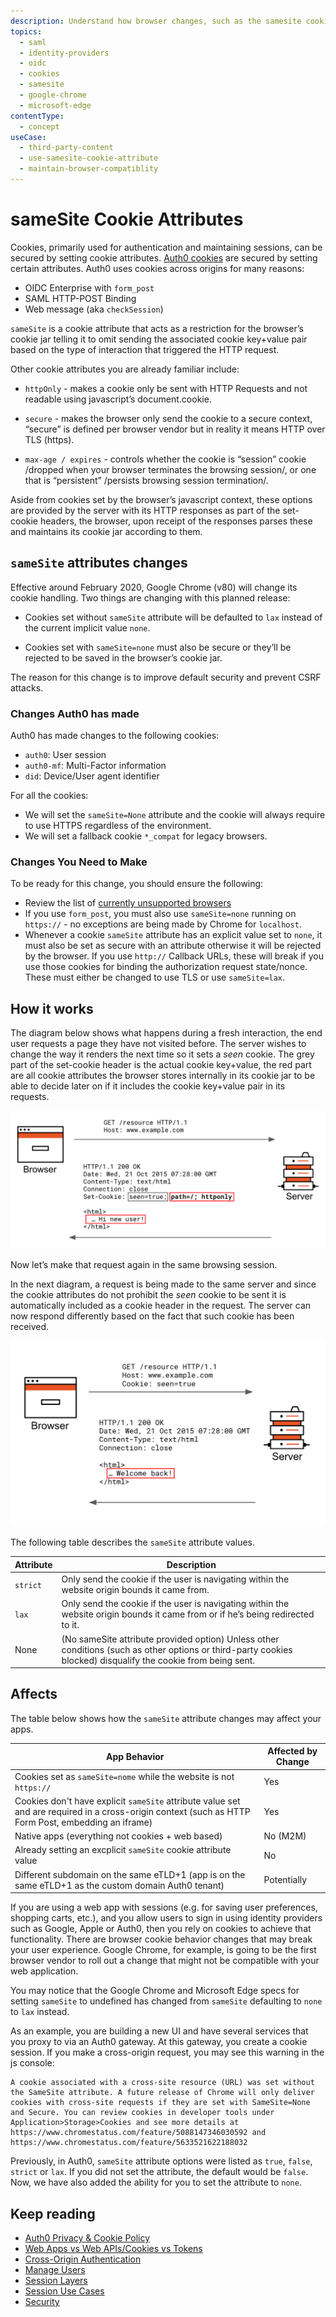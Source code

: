```yaml
---
description: Understand how browser changes, such as the samesite cookie attribute, affects your web applications that embed content from third-party domains. 
topics:
  - saml
  - identity-providers
  - oidc
  - cookies
  - samesite
  - google-chrome
  - microsoft-edge
contentType:
  - concept
useCase:
  - third-party-content
  - use-samesite-cookie-attribute
  - maintain-browser-compatiblity
---
```

# sameSite Cookie Attributes

Cookies, primarily used for authentication and maintaining sessions, can be secured by setting cookie attributes. [Auth0 cookies](https://auth0.com/privacy#cookie-policy) are secured by setting certain attributes. Auth0 uses cookies across origins for many reasons: 

* OIDC Enterprise with `form_post`
* SAML HTTP-POST Binding
* Web message (aka `checkSession`)

`sameSite` is a cookie attribute that acts as a restriction for the browser’s cookie jar telling it to omit sending the associated cookie key+value pair based on the type of interaction that triggered the HTTP request.

Other cookie attributes you are already familiar include:

* `httpOnly` - makes a cookie only be sent with HTTP Requests and not readable using javascript’s document.cookie.

* `secure` - makes the browser only send the cookie to a secure context, “secure” is defined per browser vendor but in reality it means HTTP over TLS (https).

* `max-age / expires` - controls whether the cookie is “session” cookie /dropped when your browser terminates the browsing session/, or one that is “persistent” /persists browsing session termination/.

Aside from cookies set by the browser’s javascript context, these options are provided by the server with its HTTP responses as part of the set-cookie headers, the browser, upon receipt of the responses parses these and maintains its cookie jar according to them.

## `sameSite` attributes changes

Effective around February 2020, Google Chrome (v80) will change its cookie handling. Two things are changing with this planned release:

* Cookies set without `sameSite` attribute will be defaulted to `lax` instead of the current implicit value `none`.

* Cookies set with `sameSite=none` must also be secure or they’ll be rejected to be saved in the browser’s cookie jar. 

The reason for this change is to improve default security and prevent CSRF attacks. 

### Changes Auth0 has made

Auth0 has made changes to the following cookies: 

* `auth0`: User session
* `auth0-mf`: Multi-Factor information
* `did`: Device/User agent identifier

For all the cookies: 
* We will set the `sameSite=None` attribute and the cookie will always require to use HTTPS regardless of the environment.
* We will set a fallback cookie `*_compat` for legacy browsers.

### Changes You Need to Make
To be ready for this change, you should ensure the following: 

* Review the list of [currently unsupported browsers](https://www.chromium.org/updates/same-site/incompatible-client.)
* If you use `form_post`, you must also use `sameSite=none` running on `https://` - no exceptions are being made by Chrome for `localhost`.
* Whenever a cookie `sameSite` attribute has an explicit value set to `none`, it must also be set as secure with an attribute otherwise it will be rejected by the browser. If you use `http://` Callback URLs, these will break if you use those cookies for binding the authorization request state/nonce. These must either be changed to use TLS or use `sameSite=lax`.

## How it works

The diagram below shows what happens during a fresh interaction, the end user requests a page they have not visited before. The server wishes to change the way it renders the next time so it sets a *seen* cookie. The grey part of the set-cookie header is the actual cookie key+value, the red part are all cookie attributes the browser stores internally in its cookie jar to be able to decide later on if it includes the cookie key+value pair in its requests.

![Fresh Interaction](/media/articles/sessions/cookie-fresh-interaction.png)

Now let’s make that request again in the same browsing session.

In the next diagram, a request is being made to the same server and since the cookie attributes do not prohibit the *seen* cookie to be sent it is automatically included as a cookie header in the request. The server can now respond differently based on the fact that such cookie has been received.

![Fresh Interaction](/media/articles/sessions/cookie-return-interaction.png)

The following table describes the `sameSite` attribute values.

| Attribute | Description |
| -- | -- |
| `strict` | Only send the cookie if the user is navigating within the website origin bounds it came from. |
| `lax` | Only send the cookie if the user is navigating within the website origin bounds it came from or if he’s being redirected to it. |
| None | (No sameSite attribute provided option) Unless other conditions (such as other options or  third-party cookies blocked) disqualify the cookie from being sent. |

## Affects 

The table below shows how the `sameSite` attribute changes may affect your apps.

| App Behavior | Affected by Change |
| -- | -- |
| Cookies set as `sameSite=nome` while the website is not `https://` | Yes |
| Cookies don't have explicit `sameSite` attribute value set and are required in a cross-origin context (such as HTTP Form Post, embedding an iframe) | Yes |
| Native apps (everything not cookies + web based) | No (M2M) |
| Already setting an excplicit `sameSite` cookie attribute value | No |
| Different subdomain on the same eTLD+1 (app is on the same eTLD+1 as the custom domain Auth0 tenant) | Potentially |

If you are using a web app with sessions (e.g. for saving user preferences, shopping carts, etc.), and you allow users to sign in using identity providers such as Google, Apple or Auth0, then you rely on cookies to achieve that functionality. There are browser cookie behavior changes that may break your user experience. Google Chrome, for example, is going to be the first browser vendor to roll out a change that might not be compatible with your web application.

You may notice that the Google Chrome and Microsoft Edge specs for setting `sameSite` to undefined has changed from `sameSite` defaulting to `none` to `lax` instead. 

As an example, you are building a new UI and have several services that you proxy to via an Auth0 gateway. At this gateway, you create a cookie session. If you make a cross-origin request, you may see this warning in the js console:

``` text
A cookie associated with a cross-site resource (URL) was set without the SameSite attribute. A future release of Chrome will only deliver cookies with cross-site requests if they are set with SameSite=None and Secure. You can review cookies in developer tools under Application>Storage>Cookies and see more details at https://www.chromestatus.com/feature/5088147346030592 and https://www.chromestatus.com/feature/5633521622188032
```

Previously, in Auth0, `sameSite` attribute options were listed as `true`, `false`, `strict` or `lax`. If you did not set the attribute, the default would be `false`. Now, we have also added the ability for you to set the attribute to `none`.

## Keep reading

* [Auth0 Privacy & Cookie Policy](https://auth0.com/privacy)
* [Web Apps vs Web APIs/Cookies vs Tokens](/design/web-apps-vs-web-apis-cookies-vs-tokens)
* [Cross-Origin Authentication](/cross-origin-authentication)
* [Manage Users](/users)
* [Session Layers](/sessions/concepts/session-layers)
* [Session Use Cases](/sessions/references/sample-use-cases-sessions)
* [Security](/security)
